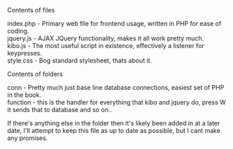 Contents of files

index.php - Primary web file for frontend usage, written in PHP for ease of coding.<br />
jquery.js - AJAX JQuery functionality, makes it all work pretty much.<br />
kibo.js - The most useful script in existence, effectively a listener for keypresses.<br />
style.css - Bog standard stylesheet, thats about it.<br />


Contents of folders

conn - Pretty much just base line database connections, easiest set of PHP in the book.<br />
function - this is the handler for everything that kibo and jquery do, press W it sends that to database and so on..<br />


If there's anything else in the folder then it's likely been added in at a later date, I'll attempt to keep this file as up to date as possible, but I cant make any promises. 
